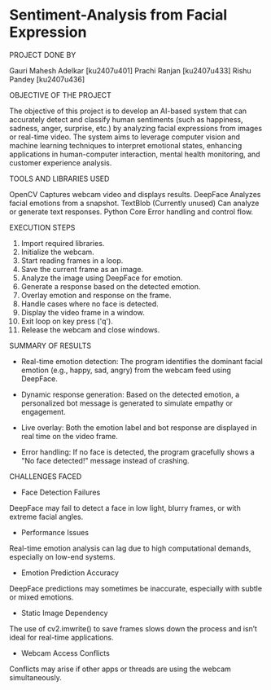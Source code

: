 # Sentiment-Analysis from Facial Expression

PROJECT DONE BY


Gauri Mahesh Adelkar [ku2407u401]
Prachi Ranjan [ku2407u433]
Rishu Pandey [ku2407u436]


OBJECTIVE OF THE PROJECT


The objective of this project is to develop an AI-based system that can accurately detect and classify human sentiments (such as happiness, sadness, anger, surprise, etc.) by analyzing facial expressions from images or real-time video. The system aims to leverage computer vision and machine learning techniques to interpret emotional states, enhancing applications in human-computer interaction, mental health monitoring, and customer experience analysis.


TOOLS AND LIBRARIES USED


OpenCV  	        Captures webcam video and displays results.
DeepFace	        Analyzes facial emotions from a snapshot.
TextBlob	        (Currently unused) Can analyze or generate text responses.
Python Core	      Error handling and control flow.


EXECUTION STEPS


1. Import required libraries.  
2. Initialize the webcam.  
3. Start reading frames in a loop.  
4. Save the current frame as an image.  
5. Analyze the image using DeepFace for emotion.  
6. Generate a response based on the detected emotion.  
7. Overlay emotion and response on the frame.  
8. Handle cases where no face is detected.  
9. Display the video frame in a window.  
10. Exit loop on key press ('q').  
11. Release the webcam and close windows.


SUMMARY OF RESULTS


* Real-time emotion detection: The program identifies the dominant facial emotion (e.g., happy, sad, angry) from the webcam feed using DeepFace.
  
* Dynamic response generation: Based on the detected emotion, a personalized bot message is generated to simulate empathy or engagement.
  
* Live overlay: Both the emotion label and bot response are displayed in real time on the video frame.
  
* Error handling: If no face is detected, the program gracefully shows a "No face detected!" message instead of crashing.


CHALLENGES FACED


* Face Detection Failures

DeepFace may fail to detect a face in low light, blurry frames, or with extreme facial angles.

* Performance Issues

Real-time emotion analysis can lag due to high computational demands, especially on low-end systems.

* Emotion Prediction Accuracy

DeepFace predictions may sometimes be inaccurate, especially with subtle or mixed emotions.

* Static Image Dependency

The use of cv2.imwrite() to save frames slows down the process and isn’t ideal for real-time applications.

* Webcam Access Conflicts

Conflicts may arise if other apps or threads are using the webcam simultaneously.
